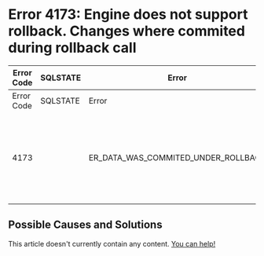 
# Error 4173: Engine does not support rollback. Changes where commited during rollback call


| Error Code | SQLSTATE | Error | Description |
| --- | --- | --- | --- |
| Error Code | SQLSTATE | Error | Description |
| 4173 |  | ER_DATA_WAS_COMMITED_UNDER_ROLLBACK | Engine %s does not support rollback. Changes were committed during rollback call |




## Possible Causes and Solutions


This article doesn't currently contain any content. [You can help!](/en/writing-and-editing-knowledge-base-articles/)

